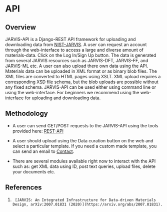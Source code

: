 # API

## Overview

JARVIS-API is a Django-REST API framework for uploading and downloading data from [NIST-JARVIS](https://jarvis.nist.gov/).
A user can request an account through the web-interface to access a large and diverse amount of materials-data.
Click on the Log In/Sign Up button. The data is generated from several JARVIS resources 
such as JARVIS-DFT, JARVIS-FF, and JARVIS-ML etc. A user can also upload there own data using the API. 
Materials data can be uploaded in XML format or as binary blob files. The XML files are converted to HTML pages
using XSLT. XML upload requires a corresponding XSD file schema, but the blob uploads are possible without any fixed schema.
JARVIS-API can be used either using command line or using the web-interface. For beginners we recommend using the web-interface
for uploading and downloading data. 


## Methodology


- A user can send GET/POST requests to the JARVIS-API using the tools provided here: [REST-API](https://github.com/usnistgov/jarvis/blob/master/jarvis/db/restapi.py)

- A user should upload using the Data curation button on the web and select a particular template. 
If you need a custom made template, you can send an email to [Contact](https://jarvis.nist.gov/contact).

- There are several modules available right now to interact with the API such as: get XML data using ID, post text queries, upload files, delete your documents etc.




## References
1.      [JARVIS: An Integrated Infrastructure for Data-driven Materials Design, arXiv:2007.01831 (2020)](https://arxiv.org/abs/2007.01831).
